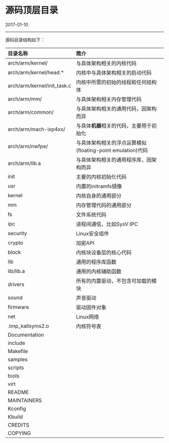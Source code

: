 # 源码顶层目录

2017-01-10

------------------

源码目录结构如下：

| 目录名称                      | 简介 
| :-----------------            | :--------- 
| arch/arm/kernel/              | 与具体架构相关的内核代码
| arch/arm/kernel/head.*        | 内核中与具体架构相关的启动代码 
| arch/arm/kernel/init_task.c   | 内核中所需的初始的线程和任何结构体
| arch/arm/mm/                  | 与具体架构相关内存管理代码
| arch/arm/common/              | 与具体架构相关的通用代码，因架构而异
| arch/arm/mach-ixp4xx/         | 与具体**机器**相关的代码，主要用于初始化
| arch/arm/nwfpe/               | 与具体架构相关的浮点运算模拟(floating-point emulation)代码
| arch/arm/lib.a                | 与具体架构相关的通用程序库，因架构而异
| init                          | 主要的内核初始化代码
| usr                           | 内置的initramfs镜像
| kernel                        | 内核自身的通用部分
| mm                            | 内存管理代码的通用部分
| fs                            | 文件系统代码
| ipc                           | 进程间通信，比如SysV IPC
| security                      | Linux安全组件
| crypto                        | 加密API
| block                         | 内核块设备层的核心代码
| lib                           | 通用的程序库函数
| lib/lib.a                     | 通用的内核辅助函数
| drivers                       | 所有的内置驱动，不包含可加载的模块
| sound                         | 声音驱动
| firmware                      | 驱动固件对象
| net                           | Linux网络
| .tmp_kallsyms2.o              | 内核符号表
| Documentation
| include
| Makefile
| samples
| scripts
| tools
| virt
| README
| MAINTAINERS
| Kconfig
| Kbuild
| CREDITS
| COPYING
